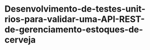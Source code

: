 # Desenvolvimento-de-testes-unit-rios-para-validar-uma-API-REST-de-gerenciamento-estoques-de-cerveja